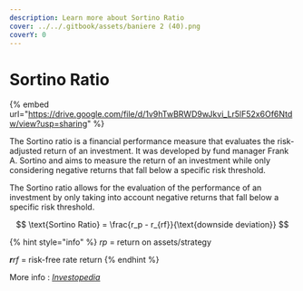 ```yaml
---
description: Learn more about Sortino Ratio
cover: ../../.gitbook/assets/baniere 2 (40).png
coverY: 0
---
```


# Sortino Ratio

{% embed url="https://drive.google.com/file/d/1v9hTwBRWD9wJkvi_Lr5lF52x6Of6Ntdw/view?usp=sharing" %}

The Sortino ratio is a financial performance measure that evaluates the risk-adjusted return of an investment. It was developed by fund manager Frank A. Sortino and aims to measure the return of an investment while only considering negative returns that fall below a specific risk threshold.

The Sortino ratio allows for the evaluation of the performance of an investment by only taking into account negative returns that fall below a specific risk threshold.

$$
\text{Sortino Ratio} = \frac{r_p - r_{rf}}{\text{downside deviation}}
$$

{% hint style="info" %}
_rp_ = return on assets/strategy

_**r**rf_ = risk-free rate return
{% endhint %}

More info : [_Investopedia_](https://www.investopedia.com/terms/s/sortinoratio.asp)
